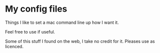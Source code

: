 # My config files

Things I like to set a mac command line up how I want it.

Feel free to use if useful.

Some of this stuff I found on the web, I take no credit for it. Pleases use as licenced.
